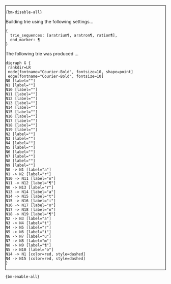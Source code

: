 <div style="border:1px solid black;">

`{bm-disable-all}`

Building trie using the following settings...

```
{
  trie_sequences: [aratrium¶, aratron¶, ration¶],
  end_marker: ¶
}

```


The following trie was produced ...

```{dot}
digraph G {
 rankdir=LR
 node[fontname="Courier-Bold", fontsize=10, shape=point]
 edge[fontname="Courier-Bold", fontsize=10]
N0 [label=""]
N1 [label=""]
N10 [label=""]
N11 [label=""]
N12 [label=""]
N13 [label=""]
N14 [label=""]
N15 [label=""]
N16 [label=""]
N17 [label=""]
N18 [label=""]
N19 [label=""]
N2 [label=""]
N3 [label=""]
N4 [label=""]
N5 [label=""]
N6 [label=""]
N7 [label=""]
N8 [label=""]
N9 [label=""]
N0 -> N1 [label="a"]
N1 -> N2 [label="r"]
N10 -> N11 [label="n"]
N11 -> N12 [label="¶"]
N0 -> N13 [label="r"]
N13 -> N14 [label="a"]
N14 -> N15 [label="t"]
N15 -> N16 [label="i"]
N16 -> N17 [label="o"]
N17 -> N18 [label="n"]
N18 -> N19 [label="¶"]
N2 -> N3 [label="a"]
N3 -> N4 [label="t"]
N4 -> N5 [label="r"]
N5 -> N6 [label="i"]
N6 -> N7 [label="u"]
N7 -> N8 [label="m"]
N8 -> N9 [label="¶"]
N5 -> N10 [label="o"]
N14 -> N1 [color=red, style=dashed]
N4 -> N15 [color=red, style=dashed]
}
```

</div>

`{bm-enable-all}`

